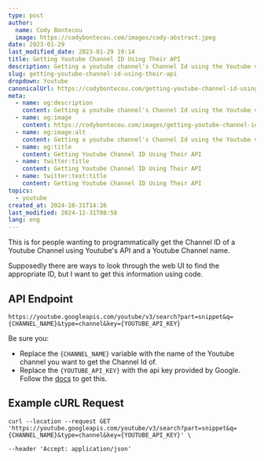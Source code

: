 ```yaml
---
type: post
author:
  name: Cody Bontecou
  image: https://codybontecou.com/images/cody-abstract.jpeg
date: 2023-01-29
last_modified_date: 2023-01-29 19:14
title: Getting Youtube Channel ID Using Their API
description: Getting a youtube channel's Channel Id using the Youtube v3 API.
slug: getting-youtube-channel-id-using-their-api
dropdown: Youtube
canonicalUrl: https://codybontecou.com/getting-youtube-channel-id-using-their-api.html
meta:
  - name: og:description
    content: Getting a youtube channel's Channel Id using the Youtube v3 API.
  - name: og:image
    content: https://codybontecou.com/images/getting-youtube-channel-id-using-their-api.png
  - name: og:image:alt
    content: Getting a youtube channel's Channel Id using the Youtube v3 API.
  - name: og:title
    content: Getting Youtube Channel ID Using Their API
  - name: twitter:title
    content: Getting Youtube Channel ID Using Their API
  - name: twitter:text:title
    content: Getting Youtube Channel ID Using Their API
topics:
  - youtube
created_at: 2024-10-31T14:26
last_modified: 2024-12-31T08:58
lang: eng
---
```


This is for people wanting to programmatically get the Channel ID of a Youtube Channel using Youtube's API and a Youtube Channel name.

Supposedly there are ways to look through the web UI to find the appropriate ID, but I want to get this information using code.

## API Endpoint

```
https://youtube.googleapis.com/youtube/v3/search?part=snippet&q={CHANNEL_NAME}&type=channel&key={YOUTUBE_API_KEY}
```

Be sure you:

- Replace the `{CHANNEL_NAME}` variable with the name of the Youtube channel you want to get the Channel Id of.
- Replace the `{YOUTUBE_API_KEY}` with the api key provided by Google. Follow the [docs](https://support.google.com/googleapi/answer/6158862?hl=en) to get this.

## Example cURL Request

```shell
curl --location --request GET 'https://youtube.googleapis.com/youtube/v3/search?part=snippet&q={CHANNEL_NAME}&type=channel&key={YOUTUBE_API_KEY}' \

--header 'Accept: application/json'
```
